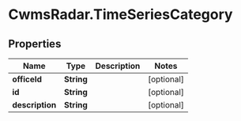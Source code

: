 # CwmsRadar.TimeSeriesCategory

## Properties

Name | Type | Description | Notes
------------ | ------------- | ------------- | -------------
**officeId** | **String** |  | [optional] 
**id** | **String** |  | [optional] 
**description** | **String** |  | [optional] 


